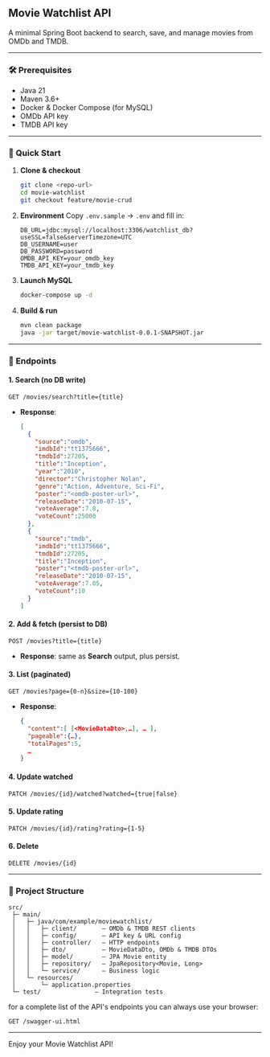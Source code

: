 ## Movie Watchlist API

A minimal Spring Boot backend to search, save, and manage movies from OMDb and TMDB.

---

### 🛠️ Prerequisites

* Java 21
* Maven 3.6+
* Docker & Docker Compose (for MySQL)
* OMDb API key
* TMDB API key

---

### 🚀 Quick Start

1. **Clone & checkout**

   ```bash
   git clone <repo-url>
   cd movie-watchlist
   git checkout feature/movie-crud
   ```

2. **Environment**
   Copy `.env.sample` → `.env` and fill in:

   ```dotenv
   DB_URL=jdbc:mysql://localhost:3306/watchlist_db?useSSL=false&serverTimezone=UTC
   DB_USERNAME=user
   DB_PASSWORD=password
   OMDB_API_KEY=your_omdb_key
   TMDB_API_KEY=your_tmdb_key
   ```

3. **Launch MySQL**

   ```bash
   docker-compose up -d
   ```

4. **Build & run**

   ```bash
   mvn clean package
   java -jar target/movie-watchlist-0.0.1-SNAPSHOT.jar
   ```

---

### 🔌 Endpoints

#### 1. Search (no DB write)

```
GET /movies/search?title={title}
```

* **Response**:

  ```json
  [
    {
      "source":"omdb",
      "imdbId":"tt1375666",
      "tmdbId":27205,
      "title":"Inception",
      "year":"2010",
      "director":"Christopher Nolan",
      "genre":"Action, Adventure, Sci-Fi",
      "poster":"<omdb-poster-url>",
      "releaseDate":"2010-07-15",
      "voteAverage":7.8,
      "voteCount":25000
    },
    {
      "source":"tmdb",
      "imdbId":"tt1375666",
      "tmdbId":27205,
      "title":"Inception",
      "poster":"<tmdb-poster-url>",
      "releaseDate":"2010-07-15",
      "voteAverage":7.05,
      "voteCount":10
    }
  ]
  ```

#### 2. Add & fetch (persist to DB)

```
POST /movies?title={title}
```

* **Response**: same as **Search** output, plus persist.

#### 3. List (paginated)

```
GET /movies?page={0‑n}&size={10‑100}
```

* **Response**:

  ```json
  {
    "content":[ [<MovieDataDto>,…], … ],
    "pageable":{…},
    "totalPages":5,
    …
  }
  ```

#### 4. Update watched

```
PATCH /movies/{id}/watched?watched={true|false}
```

#### 5. Update rating

```
PATCH /movies/{id}/rating?rating={1‑5}
```

#### 6. Delete

```
DELETE /movies/{id}
```

---

### 📁 Project Structure

```
src/
 ├─ main/
 │   ├─ java/com/example/moviewatchlist/
 │   │   ├─ client/       – OMDb & TMDB REST clients  
 │   │   ├─ config/       – API key & URL config  
 │   │   ├─ controller/   – HTTP endpoints  
 │   │   ├─ dto/          – MovieDataDto, OMDb & TMDB DTOs  
 │   │   ├─ model/        – JPA Movie entity  
 │   │   ├─ repository/   – JpaRepository<Movie, Long>  
 │   │   └─ service/      – Business logic  
 │   └─ resources/
 │       └─ application.properties
 └─ test/               – Integration tests
```

for a complete list of the API's endpoints you can always use your browser:
```
GET /swagger-ui.html
```

---

Enjoy your Movie Watchlist API!
